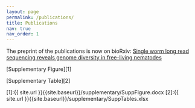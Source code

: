 ```yaml
---
layout: page
permalink: /publications/
title: Publications
nav: true
nav_order: 1
---
```


The preprint of the publications is now on bioRxiv: [Single worm long read sequencing reveals genome diversity in free-living nematodes](https://www.biorxiv.org/content/10.1101/2023.04.17.537128v1)

[Supplementary Figure][1]

[Supplementary Table][2]

[1]:{{ site.url }}{{site.baseurl}}/supplementary/SuppFigure.docx
[2]:{{ site.url }}{{site.baseurl}}/supplementary/SuppTables.xlsx
